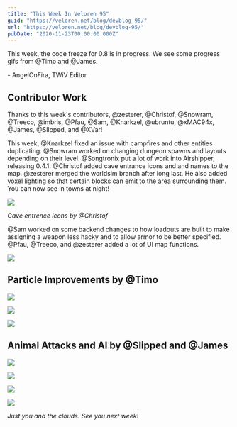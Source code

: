 ```yaml
---
title: "This Week In Veloren 95"
guid: "https://veloren.net/blog/devblog-95/"
url: "https://veloren.net/blog/devblog-95/"
pubDate: "2020-11-23T00:00:00.000Z"
---
```


This week, the code freeze for 0.8 is in progress. We see some progress gifs from @Timo and @James.

\- AngelOnFira, TWiV Editor

Contributor Work
----------------

Thanks to this week's contributors, @zesterer, @Christof, @Snowram, @Treeco, @imbris, @Pfau, @Sam, @Knarkzel, @ubruntu, @xMAC94x, @James, @Slipped, and @XVar!

This week, @Knarkzel fixed an issue with campfires and other entities duplicating. @Snowram worked on changing dungeon spawns and layouts depending on their level. @Songtronix put a lot of work into Airshipper, releasing 0.4.1. @Christof added cave entrance icons and and names to the map. @zesterer merged the worldsim branch after long last. He also added voxel lighting so that certain blocks can emit to the area surrounding them. You can now see in towns at night!

![](https://s3.eu-central-2.wasabisys.com/veloren-blog/cdn/597826574095613962/780573161720119336/CaveNames.jpg)

_Cave entrence icons by @Christof_

@Sam worked on some backend changes to how loadouts are built to make assigning a weapon less hacky and to allow armor to be better specified. @Pfau, @Treeco, and @zesterer added a lot of UI map functions.

![](https://s3.eu-central-2.wasabisys.com/veloren-blog/cdn/597826574095613962/780581217858224148/unknown.png)

Particle Improvements by @Timo
------------------------------

![](https://s3.eu-central-2.wasabisys.com/veloren-blog/cdn/541307708146581519/782397191775453194/video-2020-11-20_17.59.01.gif)

![](https://s3.eu-central-2.wasabisys.com/veloren-blog/cdn/541307708146581519/782397201916887070/video-2020-11-20_18.56.30.gif)

![](https://s3.eu-central-2.wasabisys.com/veloren-blog/cdn/541307708146581519/782397198137950238/video-2020-11-20_20.32.55.gif)

Animal Attacks and AI by @Slipped and @James
--------------------------------------------

![](https://s3.eu-central-2.wasabisys.com/veloren-blog/cdn/541307708146581519/782397159164346368/maneater.gif)

![](https://s3.eu-central-2.wasabisys.com/veloren-blog/cdn/541307708146581519/782397161052045342/lavadrake.gif)

![](https://s3.eu-central-2.wasabisys.com/veloren-blog/cdn/541307708146581519/782397050415087636/kelpie.gif)

![](https://s3.eu-central-2.wasabisys.com/veloren-blog/cdn/634860358623821835/780285618290688000/screenshot_1606098502736.png)

_Just you and the clouds. See you next week!_